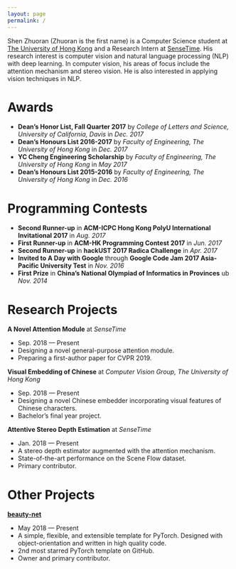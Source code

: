 ```yaml
---
layout: page
permalink: /
---
```


Shen Zhuoran \(Zhuoran is the first name) is a Computer Science student at [The University of Hong Kong](https://www.cs.hku.hk/) and a Research Intern at [SenseTime](https://www.sensetime.com/). His research interest is computer vision and natural language processing (NLP) with deep learning. In computer vision, his areas of focus include the attention mechanism and stereo vision. He is also interested in applying vision techniques in NLP.

# Awards

- **Dean’s Honor List, Fall Quarter 2017** by *College of Letters and Science, University of California, Davis* in *Dec. 2017* 
- **Dean’s Honours List 2016-2017** by *Faculty of Engineering, The University of Hong Kong* in *Dec. 2017*
- **YC Cheng Engineering Scholarship** by *Faculty of Engineering, The University of Hong Kong* in *May 2017*
- **Dean’s Honours List 2015-2016** by *Faculty of Engineering, The University of Hong Kong* in *Dec. 2016*

# Programming Contests

- **Second Runner-up** in **ACM-ICPC Hong Kong PolyU International Invitational 2017** in *Aug. 2017*
- **First Runner-up** in **ACM-HK Programming Contest 2017** in *Jun. 2017*
- **Second Runner-up** in **hackUST 2017 Radica Challenge** in *Apr. 2017*
- **Invited to A Day with Google** through **Google Code Jam 2017 Asia-Pacific University Test** in *Nov. 2016*
- **First Prize** in **China’s National Olympiad of Informatics in Provinces** ub *Nov. 2014*

# Research Projects

**A Novel Attention Module** at *SenseTime*

- Sep. 2018 — Present
- Designing a novel general-purpose attention module.
- Preparing a first-author paper for CVPR 2019.

**Visual Embedding of Chinese** at *Computer Vision Group, The University of Hong Kong*

- Sep. 2018 — Present
- Designing a novel Chinese embedder incorporating visual features of Chinese characters.
- Bachelor’s final year project.

**Attentive Stereo Depth Estimation** at *SenseTime*

- Jan. 2018 — Present
- A stereo depth estimator augmented with the attention mechanism.
- State-of-the-art performance on the Scene Flow dataset.
- Primary contributor.

# Other Projects

**[beauty-net](https://github.com/cms-flash/beauty-net)**

- May 2018 — Present
- A simple, flexible, and extensible template for PyTorch. Designed with object-orientation and written in high quality code.
- 2nd most starred PyTorch template on GitHub.
- Owner and primary contributor.
